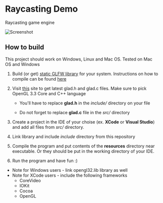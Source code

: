 # Raycasting Demo
Raycasting game engine

![Screenshot](https://preview.ibb.co/huVc7n/Screen_Shot_2018_03_04_at_17_27_02.png "Screenshot")

## How to build
This project should work on Windows, Linux and Mac OS. Tested on Mac OS and Windows

1. Build (or get) [static GLFW library](http://www.glfw.org/) for your system. Instructions on how to compile can be found [here](http://www.glfw.org/docs/latest/compile_guide.html)
2. Visit [this](http://glad.dav1d.de/) site to get latest glad.h and glad.c files. Make sure to pick OpenGL 3.3 Core and C++ language

   * You'll have to replace __glad.h__ in the *include/* directory on your file
   
   * Do not forget to replace __glad.c__ file in the *src/* directory

3. Create a project in the IDE of your choise (ex. __XCode__ or __Visual Studio__) and add all files from *src/* directory.
4. Link library and include *include* directory from this repository
5. Compile the program and put contents of the __resources__ directory near executable. Or they should be put in the working directory of your IDE.
6. Run the program and have fun :)

* Note for Windows users - link opengl32.lib library as well
* Note for XCode users - include the following frameworks
  * CoreVideo
  * IOKit
  * Cocoa
  * OpenGL

